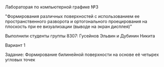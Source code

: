 Лабораторая по компьютерной графике №3

"Формирования различных поверхностей с использованием ее пространственного разворота и ортогонального проецирования на плоскость при ее визуализации (выводе на экран дисплея)"

Выполнили студенты группы 8307: Гусейнов Эльвин и Дубинин Никита

Вариант 1

Задание: Формирование билинейной поверхности на основе её четырех угловых точек
